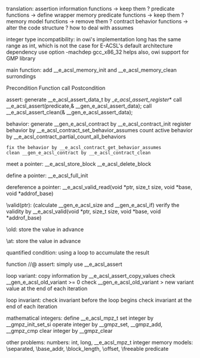 translation:
	assertion information functions -> keep them ?
	predicate functions -> define wrapper
	memory predicate functions -> keep them ?
	memory model functions -> remove them ? 
	contract behavior functions -> alter the code structure ?
    how to deal with assumes

integer type incompatibility:
	in owi's implementation long has the same range as int, which is not the case for E-ACSL's default architecture dependency
	use option -machdep gcc_x86_32 helps
	also, owi support for GMP library

main function:
	add __e_acsl_memory_init and __e_acsl_memory_clean surrondings

Precondition
Function call
Postcondition

assert:
	generate __e_acsl_assert_data_t by __e_acsl_assert_register_*
	call __e_acsl_assert(predicate,& __gen_e_acsl_assert_data);
	call __e_acsl_assert_clean(& __gen_e_acsl_assert_data);

behavior:
	generate __gen_e_acsl_contract by __e_acsl_contract_init
	register behavior by __e_acsl_contract_set_behavior_assumes
	count active behavior by __e_acsl_contract_partial_count_all_behaviors
	
	fix the behavior by __e_acsl_contract_get_behavior_assumes
	clean __gen_e_acsl_contract by __e_acsl_contract_clean

meet a pointer:
	__e_acsl_store_block
	__e_acsl_delete_block

define a pointer:
	__e_acsl_full_init

dereference a pointer:
	__e_acsl_valid_read(void *ptr, size_t size, void *base, void *addrof_base)

\valid(ptr):
	(calculate __gen_e_acsl_size and __gen_e_acsl_if)
	verify the validity by __e_acsl_valid(void *ptr, size_t size, void *base, void *addrof_base)

\old:
	store the value in advance

\at:
	store the value in advance

quantified condition:
	using a loop to accumulate the result

function //@ assert:
	simply use __e_acsl_assert

loop variant:
	copy information by __e_acsl_assert_copy_values
	check __gen_e_acsl_old_variant >= 0
	check __gen_e_acsl_old_variant > new variant value at the end of each iteration

loop invariant:
	check invariant before the loop begins
	check invariant at the end of each iteration

mathematical integers:
	define __e_acsl_mpz_t
	set integer by __gmpz_init_set_si
	operate integer by __gmpz_set, __gmpz_add, __gmpz_cmp
	clear integer by __gmpz_clear
	
other problems:
	numbers: int, long, __e_acsl_mpz_t integer
	memory models: \separated, \base_addr, \block_length, \offset, \freeable predicate